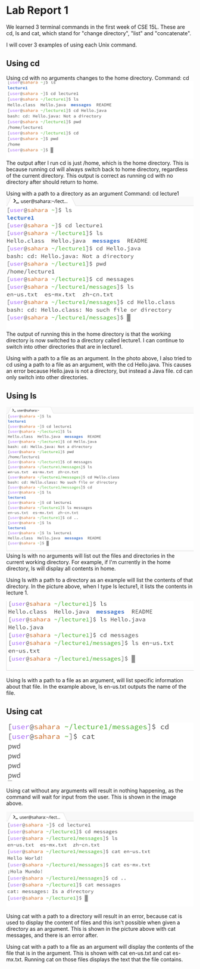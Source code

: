 # **Lab Report 1**
We learned 3 terminal commands in the first week of CSE 15L. These are cd, ls and cat, which stand for "change directory", "list" and "concatenate".

I will cover 3 examples of using each Unix command.

## **Using cd**
Using cd with no arguments changes to the home directory.
Command: cd
![Image](img1.jpg)
The output after I run cd is just /home, which is the home directory. This is because running cd will always switch back to home directory, regardless of the current directory. This output is correct as running cd with no directory after should return to home.

Using with a path to a directory as an argument
Command: cd lecture1
![Image](img2.jpg)
The output of running this in the home directory is that the working directory is now switched to a directory called lecture1. I can continue to switch into other directories that are in lecture1.

Using with a path to a file as an argument.
In the photo above, I also tried to cd using a path to a file as an argument, with the cd Hello.java. This causes an error because Hello.java is not a directory, but instead a Java file. cd can only switch into other directories.


## **Using ls**
![Image](img3.jpg)
Using ls with no arguments will list out the files and directories in the current working directory. For example, if I'm currently in the home directory, ls will display all contents in home.

Using ls with a path to a directory as an example will list the contents of that directory. In the picture above, when I type ls lecture1, it lists the contents in lecture 1.


![Image](img4.jpg)

Using ls with a path to a file as an argument, will list specific information about that file. In the example above, ls en-us.txt outputs the name of the file.

## **Using cat**
![Image](img5.jpg)

Using cat without any arguments will result in nothing happening, as the command will wait for input from the user. This is shown in the image above.

![Image](img6.jpg)

Using cat with a path to a directory will result in an error, because cat is used to display the content of files and this isn't possible when given a directory as an argument. This is shown in the picture above with cat messages, and there is an error after.


Using cat with a path to a file as an argument will display the contents of the file that is in the argument. This is shown with cat en-us.txt and cat es-mx.txt. Running cat on those files displays the text that the file contains.
